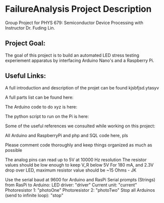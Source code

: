 # FailureAnalysis Project Description
Group Project for PHYS 679: Semiconductor Device Processing with Instructor Dr. Fuding Lin.

## Project Goal:
The goal of this project is to build an automated LED stress testing experiement apparatus by interfacing Arduino Nano's and a Raspberry Pi.

## Useful Links:

A full introduction and description of the projet can be found <here>
  kjsbfjsd.ytasyv

A full parts list can be found here:
  
The Arduino code to do xyz is here:
  
The python script to run on the Pi is here:

Some of the useful references we consulted while working on this project:



All Arduino and RaspberryPi and php and SQL code here, pls

Please comment code thoroughly and keep things organized as much as possible

The analog pins can read up to 5V at 10000 Hz resolution
The resistor values should be low enough to keep V_R below 5V
For 180 mA, and 2.3V drop over LED, maximum resistor value should be ~15 Ohms - JK

Use the serial baud at 9600 for Arduino and RasPi
Serial prompts (Strings) from RasPi to Arduino:
  LED driver: "driver"
  Current unit: "current"
  Photoresistor 1: "photoOne"
  Photoresistor 2: "photoTwo"
  Stop all Arduinos (send to infinite loop): "stop"
  
